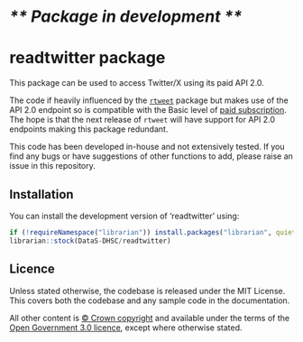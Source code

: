 
<!-- README.md is generated from README.Rmd. Please edit that file -->

# *\*\* Package in development \*\**

# readtwitter package

This package can be used to access Twitter/X using its paid API 2.0.

The code if heavily influenced by the
[`rtweet`](https://github.com/ropensci/rtweet) package but makes use of
the API 2.0 endpoint so is compatible with the Basic level of [paid
subscription](https://developer.twitter.com/en/docs/twitter-api/getting-started/about-twitter-api).
The hope is that the next release of `rtweet` will have support for API
2.0 endpoints making this package redundant.

This code has been developed in-house and not extensively tested. If you
find any bugs or have suggestions of other functions to add, please
raise an issue in this repository.

## Installation

You can install the development version of ‘readtwitter’ using:

``` r
if (!requireNamespace("librarian")) install.packages("librarian", quiet = TRUE)
librarian::stock(DataS-DHSC/readtwitter)
```

## Licence

Unless stated otherwise, the codebase is released under the MIT License.
This covers both the codebase and any sample code in the documentation.

All other content is [© Crown
copyright](http://www.nationalarchives.gov.uk/information-management/re-using-public-sector-information/uk-government-licensing-framework/crown-copyright/)
and available under the terms of the [Open Government 3.0
licence](https://www.nationalarchives.gov.uk/doc/open-government-licence/version/3/),
except where otherwise stated.
